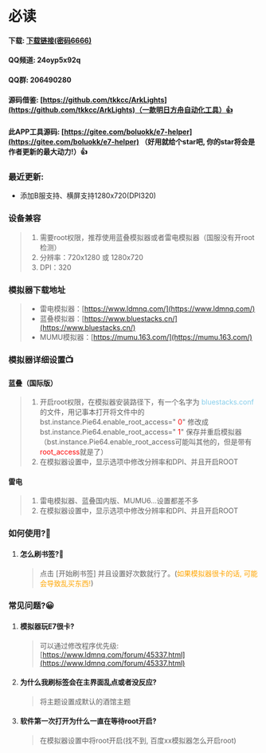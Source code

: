 # 必读

#### 下载: [下载链接(密码6666)](https://wwos.lanzouj.com/ioVOc117nsqh)

#### QQ频道: 24oyp5x92q

#### QQ群: 206490280 

#### 源码借鉴: [https://github.com/tkkcc/ArkLights](https://github.com/tkkcc/ArkLights)（一款明日方舟自动化工具）👍

#### 此APP工具源码: [https://gitee.com/boluokk/e7-helper](https://gitee.com/boluokk/e7-helper) （好用就给个star吧, 你的star将会是作者更新的最大动力!）👍

### 最近更新: 
- 添加B服支持、横屏支持1280x720(DPI320)

### 设备兼容

> 1. 需要root权限，推荐使用蓝叠模拟器或者雷电模拟器（国服没有开root检测）
> 2. 分辨率：720x1280 或 1280x720
> 3. DPI：320

### 模拟器下载地址

> - 雷电模拟器：[https://www.ldmnq.com/](https://www.ldmnq.com/)
> - 蓝叠模拟器：[https://www.bluestacks.cn/](https://www.bluestacks.cn/)
> - MUMU模拟器：[https://mumu.163.com/](https://mumu.163.com/)

### 模拟器详细设置📺

#### 蓝叠（国际版）

> 1. 开启root权限，在模拟器安装路径下，有一个名字为   <font color="skyblue">bluestacks.conf</font> 的文件，用记事本打开将文件中的 bst.instance.Pie64.enable_root_access=" <font color="red">0</font>"  修改成  bst.instance.Pie64.enable_root_access=" <font color="red">1</font>" 保存并重启模拟器（bst.instance.Pie64.enable_root_access可能叫其他的，但是带有<font color='red'>root_access</font>就是了）
> 2. 在模拟器设置中，显示选项中修改分辨率和DPI、并且开启ROOT

#### 雷电

> 1. 雷电模拟器、蓝叠国内版、MUMU6...设置都差不多
> 2. 在模拟器设置中，显示选项中修改分辨率和DPI、并且开启ROOT

### 如何使用?🦊

1. #### 怎么刷书签?🍃

   > 点击 [开始刷书签] 并且设置好次数就行了。(<font color='orange'>如果模拟器很卡的话, 可能会导致乱买东西!</font>)
   
### 常见问题?😀
1. #### 模拟器玩E7很卡?
   > 可以通过修改程序优先级: [https://www.ldmnq.com/forum/45337.html](https://www.ldmnq.com/forum/45337.html)
2. #### 为什么我刷标签会在主界面乱点或者没反应?
   > 将主题设置成默认的酒馆主题
3. #### 软件第一次打开为什么一直在等待root开启?
   > 在模拟器设置中将root开启(找不到, 百度xx模拟器怎么开启root)